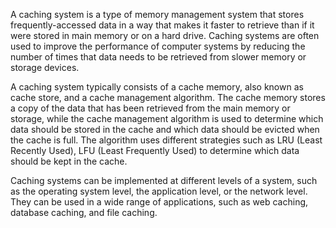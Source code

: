 A caching system is a type of memory management system that stores frequently-accessed data in a way that makes it faster to retrieve than if it were stored in main memory or on a hard drive. Caching systems are often used to improve the performance of computer systems by reducing the number of times that data needs to be retrieved from slower memory or storage devices.

A caching system typically consists of a cache memory, also known as cache store, and a cache management algorithm. The cache memory stores a copy of the data that has been retrieved from the main memory or storage, while the cache management algorithm is used to determine which data should be stored in the cache and which data should be evicted when the cache is full. The algorithm uses different strategies such as LRU (Least Recently Used), LFU (Least Frequently Used) to determine which data should be kept in the cache.

Caching systems can be implemented at different levels of a system, such as the operating system level, the application level, or the network level. They can be used in a wide range of applications, such as web caching, database caching, and file caching.
